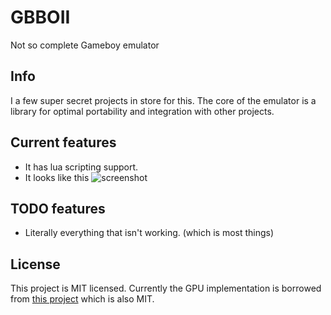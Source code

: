 # GBBOII
Not so complete Gameboy emulator

## Info
I a few super secret projects in store for this.
The core of the emulator is a library for optimal portability and integration with
other projects.

## Current features
* It has lua scripting support.
* It looks like this
![screenshot](https://pbs.twimg.com/media/DeqTHg3UcAAfj3U.jpg:large "Screenshot")


## TODO features
* Literally everything that isn't working. (which is most things)

## License
This project is MIT licensed.
Currently the GPU implementation is borrowed from
[this project](https://github.com/paramsingh/gameboi) which is also MIT.

